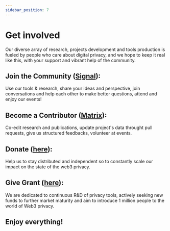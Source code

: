 ```yaml
---
sidebar_position: 7
---
```


# Get involved

Our diverse array of research, projects development and tools production is fueled by people who care about digital privacy, and we hope to keep it real like this, with your support and vibrant help of the community.

## Join the Community ([Signal](https://signal.group/#CjQKIH-1ZYEGp50OBvbJRbITIRxDzjH2pSxl7vdkVZs9g5vgEhDAKUlgYdpxpCpTkNVxow4X)): 
Use our tools & research, share your ideas and perspective, join conversations and help each other to make better questions, attend and enjoy our events!

## Become a Contributor ([Matrix](https://matrix.to/#/#web3privacy:gwei.cz)): 
Co-edit research and publications, update project's data throught pull requests, give us structured feedbacks, volunteer at events.

## Donate ([here](https://docs.web3privacy.info/donate)): 
Help us to stay distributed and independent so to constantly scale our impact on the state of the web3 privacy.

## Give Grant ([here](https://github.com/web3privacy/grants/tree/main)): 
We are dedicated to continuous R&D of privacy tools, actively seeking new funds to further market maturity and aim to introduce 1 million people to the world of Web3 privacy.


## Enjoy everything!
